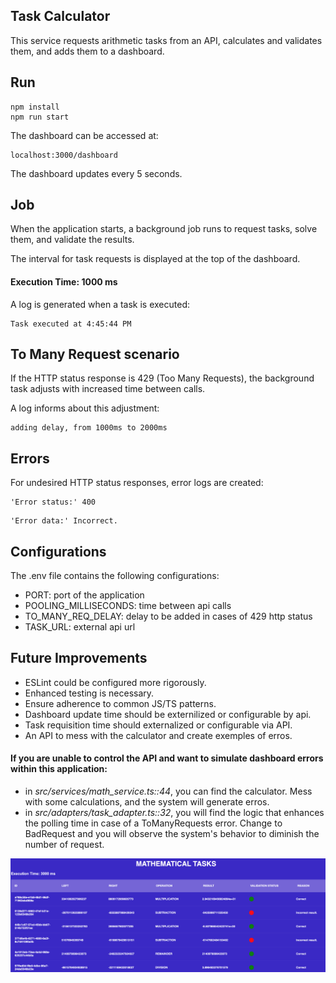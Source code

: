 ## Task Calculator

This service requests arithmetic tasks from an API, calculates and validates them, and adds them to a dashboard.

## Run
```
npm install
npm run start
```

The dashboard can be accessed at:
```
localhost:3000/dashboard
```

The dashboard updates every 5 seconds.

## Job
When the application starts, a background job runs to request tasks, solve them, and validate the results.

The interval for task requests is displayed at the top of the dashboard.

#### Execution Time: 1000 ms

A log is generated when a task is executed:
```
Task executed at 4:45:44 PM
```

## To Many Request scenario
If the HTTP status response is 429 (Too Many Requests), the background task adjusts with increased time between calls.

A log informs about this adjustment:
```
adding delay, from 1000ms to 2000ms
```

## Errors
For undesired HTTP status responses, error logs are created:
```
'Error status:' 400
```
```
'Error data:' Incorrect.
```


## Configurations
The .env file contains the following configurations:

* PORT: port of the application
* POOLING_MILLISECONDS: time between api calls
* TO_MANY_REQ_DELAY: delay to be added in cases of 429 http status
* TASK_URL: external api url


## Future Improvements
* ESLint could be configured more rigorously.
* Enhanced testing is necessary.
* Ensure adherence to common JS/TS patterns.
* Dashboard update time should be externilized or configurable by api.
* Task requisition time should externalized or configurable via API.
* An API to mess with the calculator and create exemples of erros.

#### If you are unable to control the API and want to simulate dashboard errors within this application:
- in *src/services/math_service.ts::44*, you can find the calculator. Mess with some calculations, and the system will generate erros.
- in *src/adapters/task_adapter.ts::32*, you will find the logic that enhances the polling time in case of a ToManyRequests error. Change to BadRequest and you will observe the system's behavior to diminish the number of request.

![Dashoard](dash.png)
